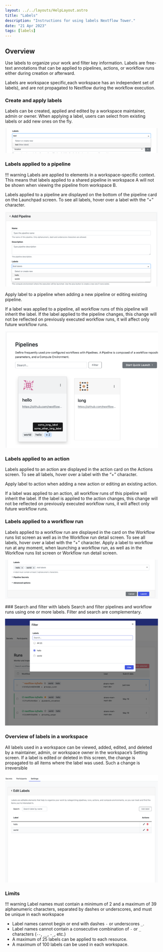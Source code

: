 ```yaml
---
layout: ../../layouts/HelpLayout.astro
title: "Labels"
description: "Instructions for using labels Nextflow Tower."
date: "21 Apr 2023"
tags: [labels]
---
```


## Overview

Use labels to organize your work and filter key information. Labels are free-text annotations that can be applied to pipelines, actions, or workflow runs either during creation or afterward.

Labels are workspace specific,each workspace has an independent set of labels), and are not propagated to Nextflow during the workflow execution.

### Create and apply labels

Labels can be created, applied and edited by a workspace maintainer, admin or owner. When applying a label, users can select from existing labels or add new ones on the fly.

![](_images/new_label.png)

### Labels applied to a pipeline

<!-- prettier-ignore -->
!!! warning
    Labels are applied to elements in a workspace-specific context. This means that labels applied to a shared pipeline in workspace A will not be shown when viewing the pipeline from workspace B.

Labels applied to a pipeline are displayed on the bottom of the pipeline card on the Launchpad screen. To see all labels, hover over a label with the “+” character.

![](_images/pipeline_labels.png)

Apply label to a pipeline when adding a new pipeline or editing existing pipeline.

If a label was applied to a pipeline, all workflow runs of this pipeline will inherit the label. If the label applied to the pipeline changes, this change will not be reflected on previously executed workflow runs, it will affect only future workflow runs.

![](_images/launchpad_labels.png)

### Labels applied to an action

Labels applied to an action are displayed in the action card on the Actions screen. To see all labels, hover over a label with the “+” character.

Apply label to action when adding a new action or editing an existing action.

If a label was applied to an action, all workflow runs of this pipeline will inherit the label. If the label is applied to the action changes, this change will not be reflected on previously executed workflow runs, it will affect only future workflow runs.

### Labels applied to a workflow run

Labels applied to a workflow run are displayed in the card on the Workflow runs list screen as well as in the Workflow run detail screen. To see all labels, hover over a label with the “+” character.
Apply a label to workflow run at any moment, when launching a workflow run, as well as in the Workflow runs list screen or Workflow run detail screen.

![](_images/launch_labels.png)

### Search and filter with labels
Search and filter pipelines and workflow runs using one or more labels.
Filter and search are complementary.

![](_images/filter_labels.png)

### Overview of labels in a workspace

All labels used in a workspace can be viewed, added, edited, and deleted by a maintainer, admin, or workspace owner in the workspace’s Setting screen.
If a label is edited or deleted in this screen, the change is propagated to all items where the label was used. Such a change is irreversible

![](_images/label_management.png)

### Limits

<!-- prettier-ignore -->
!!! warning
   Label names must contain a minimum of 2 and a maximum of 39 alphanumeric characters, separated by dashes or underscores, and must be unique in each workspace

- Label names cannot begin or end with dashes `-` or underscores `_`.
- Label names cannot contain a consecutive combination of `-` or `_` characters (`--`, `__`, `-_`, etc.)
- A maximum of 25 labels can be applied to each resource.
- A maximum of 100 labels can be used in each workspace.
